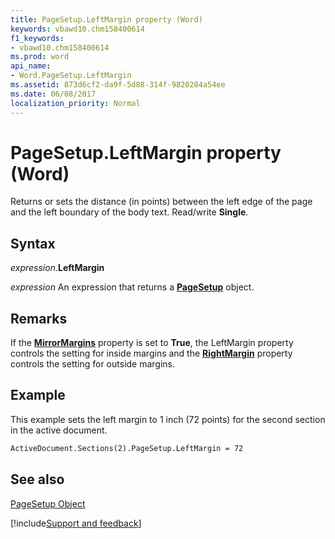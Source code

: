 ```yaml
---
title: PageSetup.LeftMargin property (Word)
keywords: vbawd10.chm158400614
f1_keywords:
- vbawd10.chm158400614
ms.prod: word
api_name:
- Word.PageSetup.LeftMargin
ms.assetid: 873d6cf2-da9f-5d88-314f-9820284a54ee
ms.date: 06/08/2017
localization_priority: Normal
---
```



# PageSetup.LeftMargin property (Word)

Returns or sets the distance (in points) between the left edge of the page and the left boundary of the body text. Read/write  **Single**.


## Syntax

_expression_.**LeftMargin**

 _expression_ An expression that returns a **[PageSetup](Word.PageSetup.md)** object.


## Remarks

If the  **[MirrorMargins](Word.PageSetup.MirrorMargins.md)** property is set to **True**, the LeftMargin property controls the setting for inside margins and the **[RightMargin](Word.PageSetup.RightMargin.md)** property controls the setting for outside margins.


## Example

This example sets the left margin to 1 inch (72 points) for the second section in the active document.


```vb
ActiveDocument.Sections(2).PageSetup.LeftMargin = 72
```


## See also


[PageSetup Object](Word.PageSetup.md)

[!include[Support and feedback](~/includes/feedback-boilerplate.md)]